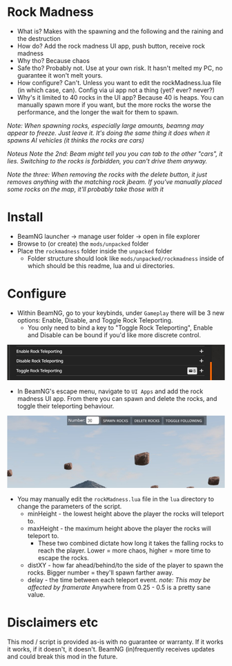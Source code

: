 # Rock Madness

* What is? Makes with the spawning and the following and the raining and the destruction
* How do? Add the rock madness UI app, push button, receive rock madness
* Why tho? Because chaos
* Safe tho? Probably not. Use at your own risk. It hasn't melted my PC, no guarantee it won't melt yours.
* How configure? Can't. Unless you want to edit the rockMadness.lua file (in which case, can). Config via ui app not a thing (yet? ever? never?)
* Why's it limited to 40 rocks in the UI app? Because 40 is heaps. You can manually spawn more if you want, but the more rocks the worse the performance, and the longer the wait for them to spawn.

*Note: When spawning rocks, especially large amounts, beamng may appear to freeze. Just leave it. It's doing the same thing it does when it spawns AI vehicles (it thinks the rocks are cars)*

*Noteus Note the 2nd: Beam might tell you you can tab to the other "cars", it lies. Switching to the rocks is forbidden, you can't drive them anyway.*

*Note the three: When removing the rocks with the delete button, it just removes anything with the matching rock jbeam. If you've manually placed some rocks on the map, it'll probably take those with it*

# Install

* BeamNG launcher -> manage user folder -> open in file explorer
* Browse to (or create) the `mods/unpacked` folder
* Place the `rockmadness` folder inside the `unpacked` folder
    * Folder structure should look like `mods/unpacked/rockmadness` inside of which should be this readme, lua and ui directories.

# Configure

* Within BeamNG, go to your keybinds, under `Gameplay` there will be 3 new options: Enable, Disable, and Toggle Rock Teleporting.
    * You only need to bind a key to "Toggle Rock Teleporting", Enable and Disable can be bound if you'd like more discrete control.

![keybinds](rm_keybinds.png)

* In BeamNG's escape menu, navigate to `UI Apps` and add the rock madness UI app. From there you can spawn and delete the rocks, and toggle their teleporting behaviour.

![uiapppreview](rm_preview.png)

* You may manually edit the `rockMadness.lua` file in the `lua` directory to change the parameters of the script.
    * minHeight - the lowest height above the player the rocks will teleport to.
    * maxHeight - the maximum height above the player the rocks will teleport to.
        * These two combined dictate how long it takes the falling rocks to reach the player. Lower = more chaos, higher = more time to escape the rocks.
    * distXY - how far ahead/behind/to the side of the player to spawn the rocks. Bigger number = they'll spawn farther away.
    * delay - the time between each teleport event. *note: This may be affected by framerate* Anywhere from 0.25 - 0.5 is a pretty sane value.

# Disclaimers etc

This mod / script is provided as-is with no guarantee or warranty. If it works it works, if it doesn't, it doesn't. BeamNG (in)frequently receives updates and could break this mod in the future.